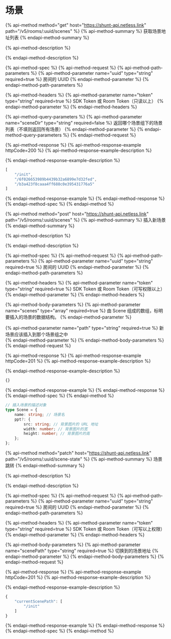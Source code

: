 # 场景

{% api-method method="get" host="https://shunt-api.netless.link" path="/v5/rooms/:uuid/scenes" %}
{% api-method-summary %}
获取场景地址列表
{% endapi-method-summary %}

{% api-method-description %}

{% endapi-method-description %}

{% api-method-spec %}
{% api-method-request %}
{% api-method-path-parameters %}
{% api-method-parameter name="uuid" type="string" required=true %}
房间的 UUID
{% endapi-method-parameter %}
{% endapi-method-path-parameters %}

{% api-method-headers %}
{% api-method-parameter name="token" type="string" required=true %}
SDK Token 或 Room Token（只读以上）
{% endapi-method-parameter %}
{% endapi-method-headers %}

{% api-method-query-parameters %}
{% api-method-parameter name="sceneDir" type="string" required=false %}
返回哪个场景组下的场景列表（不填则返回所有场景）
{% endapi-method-parameter %}
{% endapi-method-query-parameters %}
{% endapi-method-request %}

{% api-method-response %}
{% api-method-response-example httpCode=200 %}
{% api-method-response-example-description %}

{% endapi-method-response-example-description %}

```javascript
[
    "/init",
    "/6f026653989b4439b32a6899e7d32fed",
    "/b3a423f8caaa4ff688c0e395431776a5"
]
```
{% endapi-method-response-example %}
{% endapi-method-response %}
{% endapi-method-spec %}
{% endapi-method %}

{% api-method method="post" host="https://shunt-api.netless.link" path="/v5/rooms/:uuid/scenes" %}
{% api-method-summary %}
插入新场景
{% endapi-method-summary %}

{% api-method-description %}

{% endapi-method-description %}

{% api-method-spec %}
{% api-method-request %}
{% api-method-path-parameters %}
{% api-method-parameter name="uuid" type="string" required=true %}
房间的 UUID
{% endapi-method-parameter %}
{% endapi-method-path-parameters %}

{% api-method-headers %}
{% api-method-parameter name="token" type="string" required=true %}
SDK Token 或 Room Token（可写权限以上）
{% endapi-method-parameter %}
{% endapi-method-headers %}

{% api-method-body-parameters %}
{% api-method-parameter name="scenes" type="array" required=true %}
由 Scene 组成的数组，标明要插入的场景的数据结构。
{% endapi-method-parameter %}

{% api-method-parameter name="path" type="string" required=true %}
新场景应该插入到那个场景组之中  
{% endapi-method-parameter %}
{% endapi-method-body-parameters %}
{% endapi-method-request %}

{% api-method-response %}
{% api-method-response-example httpCode=201 %}
{% api-method-response-example-description %}

{% endapi-method-response-example-description %}

```javascript
{}
```
{% endapi-method-response-example %}
{% endapi-method-response %}
{% endapi-method-spec %}
{% endapi-method %}

```typescript
// 插入场景的描述对象
type Scene = {
    name: string; // 场景名
    ppt?: {
        src: string; // 背景图片的 URL 地址
        width: number; // 背景图片的宽
        height: number; // 背景图片的高
    };
};
```

{% api-method method="patch" host="https://shunt-api.netless.link" path="/v5/rooms/:uuid/scene-state" %}
{% api-method-summary %}
场景跳转
{% endapi-method-summary %}

{% api-method-description %}

{% endapi-method-description %}

{% api-method-spec %}
{% api-method-request %}
{% api-method-path-parameters %}
{% api-method-parameter name="uuid" type="string" required=true %}
房间的 UUID
{% endapi-method-parameter %}
{% endapi-method-path-parameters %}

{% api-method-headers %}
{% api-method-parameter name="token" type="string" required=true %}
SDK Token 或 Room Token（可写以上权限）
{% endapi-method-parameter %}
{% endapi-method-headers %}

{% api-method-body-parameters %}
{% api-method-parameter name="scenePath" type="string" required=true %}
切换到的场景地址
{% endapi-method-parameter %}
{% endapi-method-body-parameters %}
{% endapi-method-request %}

{% api-method-response %}
{% api-method-response-example httpCode=201 %}
{% api-method-response-example-description %}

{% endapi-method-response-example-description %}

```javascript
{
    "currentScenePath": [
        "/init"
    ]
}
```
{% endapi-method-response-example %}
{% endapi-method-response %}
{% endapi-method-spec %}
{% endapi-method %}


